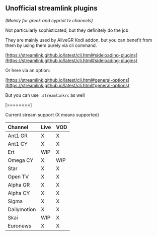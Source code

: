 ## Unofficial streamlink plugins

*(Mainly for greek and cypriot tv channels)*

Not particularly sophisticated, but they definitely do the job

They are mainly used by AliveGR Kodi addon, but you can benefit from them by using them purely via cli command.

[https://streamlink.github.io/latest/cli.html#sideloading-plugins](https://streamlink.github.io/latest/cli.html#sideloading-plugins)

Or here via an option:

[https://streamlink.github.io/latest/cli.html#general-options](https://streamlink.github.io/latest/cli.html#general-options)

But you can use `.streamlinkrc` as well

[========]

Current stream support (X means supported)

| Channel | Live | VOD |
| :------------ | :------------ | :------------ |
| Ant1 GR | X | X |
| Ant1 CY | X | X |
| Ert | WIP | X |
| Omega CY | X | WIP |
| Star | X | X |
| Open TV | X | X |
| Alpha GR | X | X |
| Alpha CY | X | X |
| Sigma | X | X |
| Dailymotion | X | X |
| Skai | WIP | X |
| Euronews | X | X |
